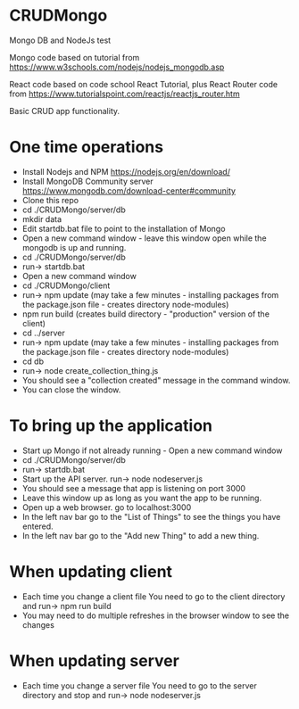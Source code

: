 # CRUDMongo
Mongo DB and NodeJs test

Mongo code based on tutorial from https://www.w3schools.com/nodejs/nodejs_mongodb.asp

React code based on code school React Tutorial, plus React Router code from https://www.tutorialspoint.com/reactjs/reactjs_router.htm

Basic CRUD app functionality.


# One time operations
* Install Nodejs and NPM  https://nodejs.org/en/download/
* Install MongoDB Community server https://www.mongodb.com/download-center#community
* Clone this repo
* cd ./CRUDMongo/server/db
* mkdir data
* Edit startdb.bat file to point to the installation of Mongo
* Open a new command window - leave this window open while the mongodb is up and running.
* cd ./CRUDMongo/server/db
* run-> startdb.bat
* Open a new command window 
* cd ./CRUDMongo/client
* run-> npm update  (may take a few minutes - installing packages from the package.json file - creates directory node-modules)
* npm run build (creates build directory - "production" version of the client)
* cd ../server
* run-> npm update  (may take a few minutes - installing packages from the package.json file - creates directory node-modules)
* cd db
* run-> node create_collection_thing.js
* You should see a "collection created" message in the command window.  
* You can close the window. 

# To bring up the application
* Start up Mongo if not already running - Open a new command window
* cd ./CRUDMongo/server/db
* run-> startdb.bat
* Start up the API server. run-> node nodeserver.js
* You should see a message that app is listening on port 3000
* Leave this window up as long as you want the app to be running.
* Open up a web browser.  go to localhost:3000
* In the left nav bar go to the "List of Things" to see the things you have entered.
* In the left nav bar go to the "Add new Thing" to add a new thing.

# When updating client
* Each time you change a client file You need to go to the client directory and run-> npm run build
* You may need to do multiple refreshes in the browser window to see the changes

# When updating server
* Each time you change a server file You need to go to the server directory and stop and run-> node nodeserver.js




